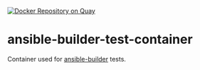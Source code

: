 [![Docker Repository on Quay](https://quay.io/repository/ansible/ansible-builder-test-container/status "Docker Repository on Quay")](https://quay.io/repository/ansible/ansible-builder-test-container)
# ansible-builder-test-container
Container used for [ansible-builder](https://github.com/ansible/ansible-builder) tests.
